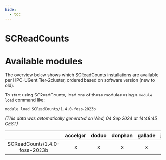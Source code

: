 ```yaml
---
hide:
  - toc
---
```


SCReadCounts
============

# Available modules


The overview below shows which SCReadCounts installations are available per HPC-UGent Tier-2cluster, ordered based on software version (new to old).

To start using SCReadCounts, load one of these modules using a `module load` command like:

```shell
module load SCReadCounts/1.4.0-foss-2023b
```

*(This data was automatically generated on Wed, 04 Sep 2024 at 14:48:45 CEST)*  

| |accelgor|doduo|donphan|gallade|joltik|shinx|skitty|
| :---: | :---: | :---: | :---: | :---: | :---: | :---: | :---: |
|SCReadCounts/1.4.0-foss-2023b|x|x|x|x|x|x|x|
